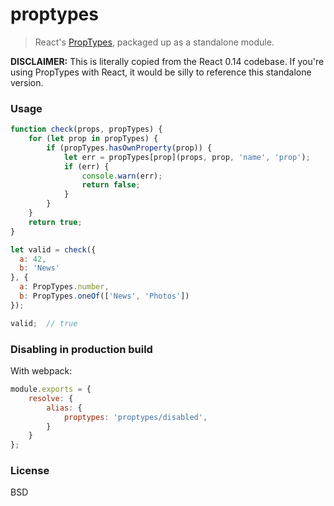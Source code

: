 # proptypes

> React's [PropTypes], packaged up as a standalone module.

**DISCLAIMER:**
This is literally copied from the React 0.14 codebase.
If you're using PropTypes with React, it would be silly to reference this standalone version.


### Usage

```js
function check(props, propTypes) {
	for (let prop in propTypes) {
		if (propTypes.hasOwnProperty(prop)) {
			let err = propTypes[prop](props, prop, 'name', 'prop');
			if (err) {
				console.warn(err);
				return false;
			}
		}
	}
	return true;
}

let valid = check({
  a: 42,
  b: 'News'
}, {
  a: PropTypes.number,
  b: PropTypes.oneOf(['News', 'Photos'])
});

valid;  // true
```

### Disabling in production build

With webpack:

```js
module.exports = {
	resolve: {
		alias: {
			proptypes: 'proptypes/disabled',
		}
	}
};
```

### License

BSD

[PropTypes]: https://github.com/facebook/react/blob/master/src/isomorphic/classic/types/ReactPropTypes.js
